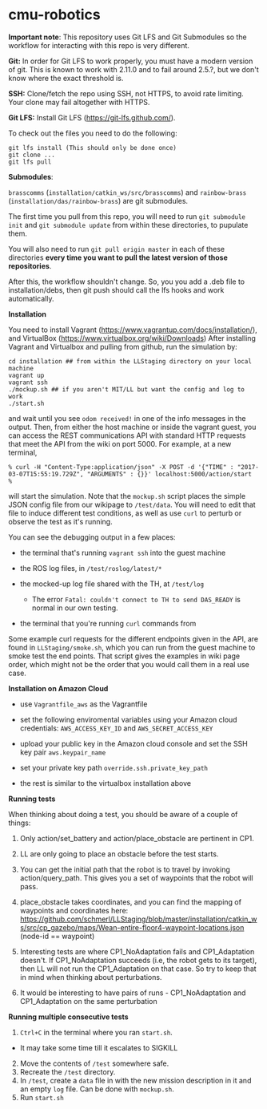 cmu-robotics
============

**Important note**: This repository uses Git LFS and Git Submodules so the workflow for interacting with
this repo is very different.

**Git:** In order for Git LFS to work properly, you must have a modern version of git. This is known to work with 2.11.0 and to fail around 2.5.?, but we don't know where the exact threshold is.

**SSH:** Clone/fetch the repo using SSH, not HTTPS, to avoid rate limiting. Your clone may fail altogether with HTTPS.

**Git LFS:**  Install Git LFS (https://git-lfs.github.com/).

To check out the files you need to do the following:
```
git lfs install (This should only be done once)
git clone ...
git lfs pull
```

**Submodules**:

`brasscomms` (`installation/catkin_ws/src/brasscomms`) and `rainbow-brass` (`installation/das/rainbow-brass`) 
are git submodules. 

The first time you pull from this repo, you will need to run `git submodule init` 
and `git submodule update` from within these directories, to pupulate them. 

You will also need to 
run `git pull origin master` in each of these directories **every time you want to pull the latest 
version of those repositories**.

After this, the workflow shouldn't change. So, you you add a .deb file to
installation/debs, then git push should call the lfs hooks and work automatically.

**Installation**

You need to install Vagrant (https://www.vagrantup.com/docs/installation/), and VirtualBox (https://www.virtualbox.org/wiki/Downloads)
After installing Vagrant and Virtualbox and pulling from github, run the simulation by:

```
cd installation ## from within the LLStaging directory on your local machine
vagrant up
vagrant ssh
./mockup.sh ## if you aren't MIT/LL but want the config and log to work
./start.sh
```
and wait until you see `odom received!` in one of the info messages in the
output. Then, from either the host machine or inside the vagrant guest,
you can access the REST communications API with standard HTTP requests that
meet the API from the wiki on port 5000. For example, at a new terminal,

```
% curl -H "Content-Type:application/json" -X POST -d '{"TIME" : "2017-03-07T15:55:19.729Z", "ARGUMENTS" : {}}' localhost:5000/action/start
%
```

will start the simulation. Note that the `mockup.sh` script places the simple JSON config file from our wikipage to `/test/data`. You will need to edit that file to induce different test conditions, as well as use `curl` to perturb or observe the test as it's running.

You can see the debugging output in a few places:

* the terminal that's running `vagrant ssh` into the guest machine

* the ROS log files, in `/test/roslog/latest/*`

* the mocked-up log file shared with the TH, at `/test/log`
  * The error `Fatal: couldn't connect to TH to send DAS_READY` is normal in our own testing.

* the terminal that you're running `curl` commands from

Some example curl requests for the different endpoints given in the API,
are found in `LLStaging/smoke.sh`, which you can run from the guest machine to smoke
test the end points. That script gives the examples in wiki page order,
which might not be the order that you would call them in a real use case.

**Installation on Amazon Cloud**

* use `Vagrantfile_aws` as the Vagrantfile

* set the following enviromental variables using your Amazon cloud credentials: `AWS_ACCESS_KEY_ID` and `AWS_SECRET_ACCESS_KEY`

* upload your public key in the Amazon cloud console and set the SSH key pair `aws.keypair_name`

* set your private key path `override.ssh.private_key_path`

* the rest is similar to the virtualbox installation above

**Running tests**

When thinking about doing a test, you should be aware of a couple of things:

1. Only action/set_battery and action/place_obstacle are pertinent in CP1.

2. LL are only going to place an obstacle before the test starts.

3. You can get the initial path that the robot is to travel by invoking action/query_path. This gives you a set of waypoints that the robot will pass.

4. place_obstacle takes coordinates, and you can find the mapping of waypoints and coordinates here: https://github.com/schmerl/LLStaging/blob/master/installation/catkin_ws/src/cp_gazebo/maps/Wean-entire-floor4-waypoint-locations.json (node-id == waypoint)

5. Interesting tests are where CP1_NoAdaptation fails and CP1_Adaptation doesn't. If CP1_NoAdaptation succeeds (i.e, the robot gets to its target), then LL will not run the CP1_Adaptation on that case. So try to keep that in mind when thinking about perturbations.

6. It would be interesting to have pairs of runs - CP1_NoAdaptation and CP1_Adaptation on the same perturbation

**Running multiple consecutive tests**

1. `Ctrl+C` in the terminal where you ran `start.sh`.
  * It may take some time till it escalates to SIGKILL 
2. Move the contents of `/test` somewhere safe. 
3. Recreate the `/test` directory.
4. In `/test`, create a `data` file in  with the new mission description in it and an empty `log` file. Can be done with `mockup.sh`. 
5. Run `start.sh` 
